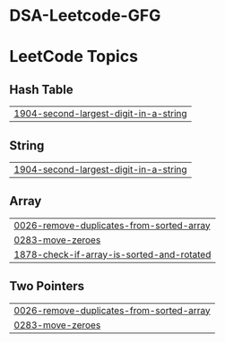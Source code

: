 # DSA-Leetcode-GFG
<!---LeetCode Topics Start-->
# LeetCode Topics
## Hash Table
|  |
| ------- |
| [1904-second-largest-digit-in-a-string](https://github.com/SubhajoyMukherjee/DSA-Leetcode-GFG/tree/master/1904-second-largest-digit-in-a-string) |
## String
|  |
| ------- |
| [1904-second-largest-digit-in-a-string](https://github.com/SubhajoyMukherjee/DSA-Leetcode-GFG/tree/master/1904-second-largest-digit-in-a-string) |
## Array
|  |
| ------- |
| [0026-remove-duplicates-from-sorted-array](https://github.com/SubhajoyMukherjee/DSA-Leetcode-GFG/tree/master/0026-remove-duplicates-from-sorted-array) |
| [0283-move-zeroes](https://github.com/SubhajoyMukherjee/DSA-Leetcode-GFG/tree/master/0283-move-zeroes) |
| [1878-check-if-array-is-sorted-and-rotated](https://github.com/SubhajoyMukherjee/DSA-Leetcode-GFG/tree/master/1878-check-if-array-is-sorted-and-rotated) |
## Two Pointers
|  |
| ------- |
| [0026-remove-duplicates-from-sorted-array](https://github.com/SubhajoyMukherjee/DSA-Leetcode-GFG/tree/master/0026-remove-duplicates-from-sorted-array) |
| [0283-move-zeroes](https://github.com/SubhajoyMukherjee/DSA-Leetcode-GFG/tree/master/0283-move-zeroes) |
<!---LeetCode Topics End-->